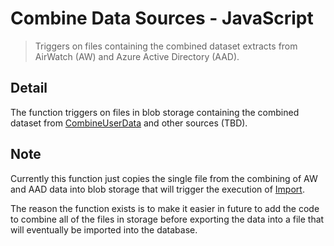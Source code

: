 # Combine Data Sources - JavaScript

> Triggers on files containing the combined dataset extracts from AirWatch (AW)
> and Azure Active Directory (AAD).

## Detail

The function triggers on files in blob storage containing the combined dataset
from [CombineUserData](../CombineUserData) and other sources (TBD).

## Note

Currently this function just copies the single file from the combining of AW
and AAD data into blob storage that will trigger the execution of
[Import](../Import).

The reason the function exists is to make it easier in future to add the code
to combine all of the files in storage before exporting the data into a file
that will eventually be imported into the database.
